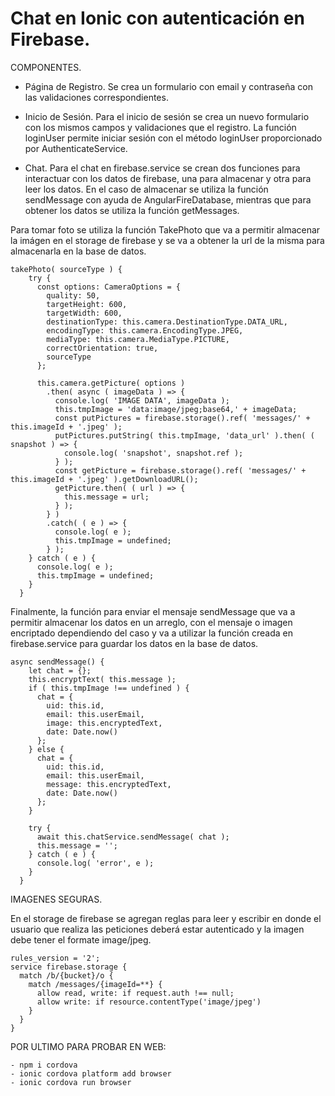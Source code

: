 # Chat en Ionic con autenticación en Firebase.

COMPONENTES.

- Página de Registro.
Se crea un formulario con email y contraseña con las validaciones correspondientes.
  
- Inicio de Sesión.
Para el inicio de sesión se crea un nuevo formulario con los mismos campos y validaciones que el registro.
La función loginUser permite iniciar sesión con el método loginUser proporcionado por AuthenticateService.
  
- Chat.
Para el chat en firebase.service se crean dos funciones para interactuar con los datos de firebase, una para almacenar y otra para leer los datos.
En el caso de almacenar se utiliza la función sendMessage con ayuda de AngularFireDatabase, mientras que para obtener los datos se utiliza la función getMessages.
 
Para tomar foto se utiliza la función TakePhoto que va a permitir almacenar la imágen en el storage de firebase y se va a obtener la url de la misma para almacenarla en la base de datos.

```
takePhoto( sourceType ) {
    try {
      const options: CameraOptions = {
        quality: 50,
        targetHeight: 600,
        targetWidth: 600,
        destinationType: this.camera.DestinationType.DATA_URL,
        encodingType: this.camera.EncodingType.JPEG,
        mediaType: this.camera.MediaType.PICTURE,
        correctOrientation: true,
        sourceType
      };

      this.camera.getPicture( options )
        .then( async ( imageData ) => {
          console.log( 'IMAGE DATA', imageData );
          this.tmpImage = 'data:image/jpeg;base64,' + imageData;
          const putPictures = firebase.storage().ref( 'messages/' + this.imageId + '.jpeg' );
          putPictures.putString( this.tmpImage, 'data_url' ).then( ( snapshot ) => {
            console.log( 'snapshot', snapshot.ref );
          } );
          const getPicture = firebase.storage().ref( 'messages/' + this.imageId + '.jpeg' ).getDownloadURL();
          getPicture.then( ( url ) => {
            this.message = url;
          } );
        } )
        .catch( ( e ) => {
          console.log( e );
          this.tmpImage = undefined;
        } );
    } catch ( e ) {
      console.log( e );
      this.tmpImage = undefined;
    }
  }
  ```

Finalmente, la función para enviar el mensaje sendMessage que va a permitir almacenar los datos en un arreglo, con el mensaje o imagen encriptado dependiendo del caso y va a utilizar la función creada en firebase.service para guardar los datos en la base de datos.

```
async sendMessage() {
    let chat = {};
    this.encryptText( this.message );
    if ( this.tmpImage !== undefined ) {
      chat = {
        uid: this.id,
        email: this.userEmail,
        image: this.encryptedText,
        date: Date.now()
      };
    } else {
      chat = {
        uid: this.id,
        email: this.userEmail,
        message: this.encryptedText,
        date: Date.now()
      };
    }

    try {
      await this.chatService.sendMessage( chat );
      this.message = '';
    } catch ( e ) {
      console.log( 'error', e );
    }
  }
  ```
 
IMAGENES SEGURAS.

En el storage de firebase se agregan reglas para leer y escribir en donde el usuario que realiza las peticiones deberá estar autenticado y la imagen debe tener el formate image/jpeg.

```
rules_version = '2';
service firebase.storage {
  match /b/{bucket}/o {
    match /messages/{imageId=**} {
      allow read, write: if request.auth !== null;
      allow write: if resource.contentType('image/jpeg')
    }
  }
}
```

POR ULTIMO PARA PROBAR EN WEB:
```
- npm i cordova
- ionic cordova platform add browser
- ionic cordova run browser
```


